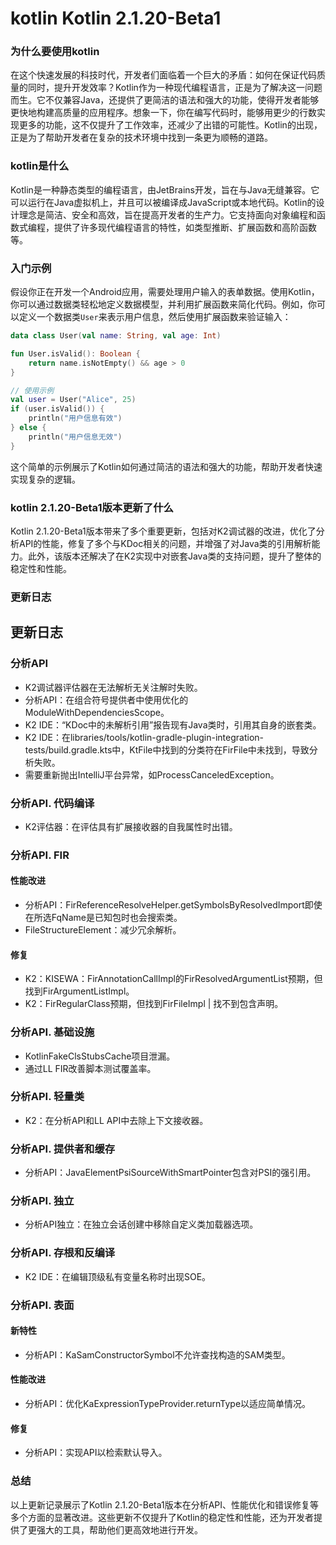 # kotlin Kotlin 2.1.20-Beta1
### 为什么要使用kotlin

在这个快速发展的科技时代，开发者们面临着一个巨大的矛盾：如何在保证代码质量的同时，提升开发效率？Kotlin作为一种现代编程语言，正是为了解决这一问题而生。它不仅兼容Java，还提供了更简洁的语法和强大的功能，使得开发者能够更快地构建高质量的应用程序。想象一下，你在编写代码时，能够用更少的行数实现更多的功能，这不仅提升了工作效率，还减少了出错的可能性。Kotlin的出现，正是为了帮助开发者在复杂的技术环境中找到一条更为顺畅的道路。

### kotlin是什么

Kotlin是一种静态类型的编程语言，由JetBrains开发，旨在与Java无缝兼容。它可以运行在Java虚拟机上，并且可以被编译成JavaScript或本地代码。Kotlin的设计理念是简洁、安全和高效，旨在提高开发者的生产力。它支持面向对象编程和函数式编程，提供了许多现代编程语言的特性，如类型推断、扩展函数和高阶函数等。

### 入门示例

假设你正在开发一个Android应用，需要处理用户输入的表单数据。使用Kotlin，你可以通过数据类轻松地定义数据模型，并利用扩展函数来简化代码。例如，你可以定义一个数据类`User`来表示用户信息，然后使用扩展函数来验证输入：

```kotlin
data class User(val name: String, val age: Int)

fun User.isValid(): Boolean {
    return name.isNotEmpty() && age > 0
}

// 使用示例
val user = User("Alice", 25)
if (user.isValid()) {
    println("用户信息有效")
} else {
    println("用户信息无效")
}
```

这个简单的示例展示了Kotlin如何通过简洁的语法和强大的功能，帮助开发者快速实现复杂的逻辑。

### kotlin 2.1.20-Beta1版本更新了什么

Kotlin 2.1.20-Beta1版本带来了多个重要更新，包括对K2调试器的改进，优化了分析API的性能，修复了多个与KDoc相关的问题，并增强了对Java类的引用解析能力。此外，该版本还解决了在K2实现中对嵌套Java类的支持问题，提升了整体的稳定性和性能。

### 更新日志

## 更新日志

### 分析API
- K2调试器评估器在无法解析无关注解时失败。
- 分析API：在组合符号提供者中使用优化的ModuleWithDependenciesScope。
- K2 IDE：“KDoc中的未解析引用”报告现有Java类时，引用其自身的嵌套类。
- K2 IDE：在libraries/tools/kotlin-gradle-plugin-integration-tests/build.gradle.kts中，KtFile中找到的分类符在FirFile中未找到，导致分析失败。
- 需要重新抛出IntelliJ平台异常，如ProcessCanceledException。

### 分析API. 代码编译
- K2评估器：在评估具有扩展接收器的自我属性时出错。

### 分析API. FIR
#### 性能改进
- 分析API：FirReferenceResolveHelper.getSymbolsByResolvedImport即使在所选FqName是已知包时也会搜索类。
- FileStructureElement：减少冗余解析。

#### 修复
- K2：KISEWA：FirAnnotationCallImpl的FirResolvedArgumentList预期，但找到FirArgumentListImpl。
- K2：FirRegularClass预期，但找到FirFileImpl | 找不到包含声明。

### 分析API. 基础设施
- KotlinFakeClsStubsCache项目泄漏。
- 通过LL FIR改善脚本测试覆盖率。

### 分析API. 轻量类
- K2：在分析API和LL API中去除上下文接收器。

### 分析API. 提供者和缓存
- 分析API：JavaElementPsiSourceWithSmartPointer包含对PSI的强引用。

### 分析API. 独立
- 分析API独立：在独立会话创建中移除自定义类加载器选项。

### 分析API. 存根和反编译
- K2 IDE：在编辑顶级私有变量名称时出现SOE。

### 分析API. 表面
#### 新特性
- 分析API：KaSamConstructorSymbol不允许查找构造的SAM类型。

#### 性能改进
- 分析API：优化KaExpressionTypeProvider.returnType以适应简单情况。

#### 修复
- 分析API：实现API以检索默认导入。

### 总结

以上更新记录展示了Kotlin 2.1.20-Beta1版本在分析API、性能优化和错误修复等多个方面的显著改进。这些更新不仅提升了Kotlin的稳定性和性能，还为开发者提供了更强大的工具，帮助他们更高效地进行开发。